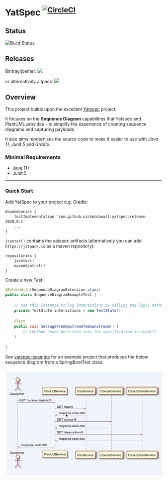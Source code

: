 # YatSpec <sup>[![CircleCI](https://circleci.com/gh/nickmcdowall/yatspec.svg?style=svg)](https://circleci.com/gh/nickmcdowall/yatspec)</sup>

## Status
 [![Build Status](https://travis-ci.com/nickmcdowall/yatspec.svg?branch=master)](https://travis-ci.com/nickmcdowall/yatspec)
 
## Releases
 
 Bintray/jcenter: [![](https://api.bintray.com/packages/nickmcdowall/nkm/yatspec/images/download.svg)](https://bintray.com/nickmcdowall/nkm/yatspec/_latestVersion)
 
 or alternatively Jitpack: [![](https://jitpack.io/v/nickmcdowall/yatspec.svg)](https://jitpack.io/#nickmcdowall/yatspec)

## Overview
This project builds upon the excellent [Yatspec](https://github.com/bodar/yatspec) project.

It focuses on the **Sequence Diagram** capabilities that Yatspec and PlantUML provides - to simplify the experience of creating sequence diagrams and capturing payloads.

It also aims modernises the source code to make it easier to use with _Java 11_, _Junit 5_ and _Gradle_. 

### Minimal Requirements ###
* Java 11+
* Junit 5
---

### Quick Start ###

Add YatSpec to your project e.g. Gradle:

````
dependencies {
    testImplementation 'com.github.nickmcdowall:yatspec:release-2020.0.1'
    ...
}
````

`jcenter()` contains the yatspec artifacts (alternatively you can add `https://jitpack.io` as a maven repository):
````
repositories {
    jcenter()
    mavenCentral()
}
````

Create a new Test:

```java
@ExtendWith(SequenceDiagramExtension.class)
public class SequenceDiagramExampleTest {

    // Use this instance to log interactions by calling the log() method
    private TestState interactions = new TestState();

    @Test
    public void messageFromUpstreamToDownstream() {
        // (method names here turn into the specification in report)
    }

}
```

See [yatspec-example](https://github.com/nickmcdowall/yatspec-example) for an example project that produces the below sequence diagram from 
a SpringBootTest class:

![example sequence diagram gif](https://github.com/nickmcdowall/yatspec-example/blob/master/sequence_diagram_example.gif)